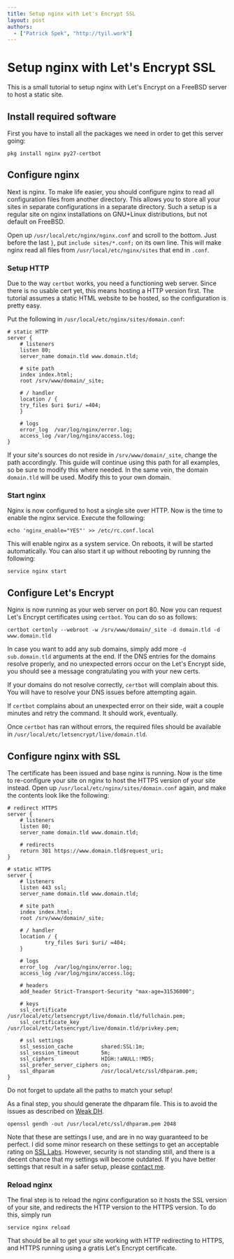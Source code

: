 ```yaml
---
title: Setup nginx with Let's Encrypt SSL
layout: post
authors:
  - ["Patrick Spek", "http://tyil.work"]
---
```


# Setup nginx with Let's Encrypt SSL
This is a small tutorial to setup nginx with Let's Encrypt on a FreeBSD server
to host a static site.

## Install required software
First you have to install all the packages we need in order to get this server
going:

```
pkg install nginx py27-certbot
```

## Configure nginx
Next is nginx. To make life easier, you should configure nginx to read all
configuration files from another directory. This allows you to store all your sites in
separate configurations in a separate directory. Such a setup is a regular site on
nginx installations on GNU+Linux distributions, but not default on FreeBSD.

Open up `/usr/local/etc/nginx/nginx.conf` and scroll to the bottom. Just before
the last `}`, put `include sites/*.conf;` on its own line. This will make nginx
read all files from `/usr/local/etc/nginx/sites` that end in `.conf`.

### Setup HTTP
Due to the way `certbot` works, you need a functioning web server. Since there
is no usable cert yet, this means hosting a HTTP version first. The tutorial
assumes a static HTML website to be hosted, so the configuration is pretty
easy.

Put the following in `/usr/local/etc/nginx/sites/domain.conf`:

```
# static HTTP
server {
    # listeners
    listen 80;
    server_name domain.tld www.domain.tld;

    # site path
    index index.html;
    root /srv/www/domain/_site;

    # / handler
    location / {
    try_files $uri $uri/ =404;
    }

    # logs
    error_log  /var/log/nginx/error.log;
    access_log /var/log/nginx/access.log;
}
```

If your site's sources do not reside in `/srv/www/domain/_site`, change the
path accordingly. This guide will continue using this path for all examples, so
be sure to modify this where needed. In the same vein, the domain `domain.tld`
will be used. Modify this to your own domain.

### Start nginx
Nginx is now configured to host a single site over HTTP. Now is the time to enable
the nginx service. Execute the following:

```
echo 'nginx_enable="YES"' >> /etc/rc.conf.local
```

This will enable nginx as a system service. On reboots, it will be started
automatically. You can also start it up without rebooting by running the
following:

```
service nginx start
```

## Configure Let's Encrypt
Nginx is now running as your web server on port 80. Now you can request Let's
Encrypt certificates using `certbot`. You can do so as follows:

```
certbot certonly --webroot -w /srv/www/domain/_site -d domain.tld -d www.domain.tld
```

In case you want to add any sub domains, simply add more `-d sub.domain.tld`
arguments at the end. If the DNS entries for the domains resolve properly, and
no unexpected errors occur on the Let's Encrypt side, you should see a message
congratulating you with your new certs.

If your domains do not resolve correctly, `certbot` will complain about this.
You will have to resolve your DNS issues before attempting again.

If `certbot` complains about an unexpected error on their side, wait a couple
minutes and retry the command. It should work, eventually.

Once `certbot` has ran without errors, the required files should be available
in `/usr/local/etc/letsencrypt/live/domain.tld`.

## Configure nginx with SSL
The certificate has been issued and base nginx is running. Now is the time to
re-configure your site on nginx to host the HTTPS version of your site instead.
Open up `/usr/local/etc/nginx/sites/domain.conf` again, and make the contents
look like the following:

```
# redirect HTTPS
server {
    # listeners
    listen 80;
    server_name domain.tld www.domain.tld;

    # redirects
    return 301 https://www.domain.tld$request_uri;
}

# static HTTPS
server {
    # listeners
    listen 443 ssl;
    server_name domain.tld www.domain.tld;

    # site path
    index index.html;
    root /srv/www/domain/_site;

    # / handler
    location / {
            try_files $uri $uri/ =404;
    }

    # logs
    error_log  /var/log/nginx/error.log;
    access_log /var/log/nginx/access.log;

    # headers
    add_header Strict-Transport-Security "max-age=31536000";

    # keys
    ssl_certificate     /usr/local/etc/letsencrypt/live/domain.tld/fullchain.pem;
    ssl_certificate_key /usr/local/etc/letsencrypt/live/domain.tld/privkey.pem;

    # ssl settings
    ssl_session_cache         shared:SSL:1m;
    ssl_session_timeout       5m;
    ssl_ciphers               HIGH:!aNULL:!MD5;
    ssl_prefer_server_ciphers on;
    ssl_dhparam               /usr/local/etc/ssl/dhparam.pem;
}
```

Do not forget to update all the paths to match your setup!

As a final step, you should generate the dhparam file. This is to avoid the
issues as described on [Weak DH][weakdh].

```
openssl gendh -out /usr/local/etc/ssl/dhparam.pem 2048
```

Note that these are settings I use, and are in no way guaranteed to be perfect.
I did some minor research on these settings to get an acceptable rating on [SSL
Labs][ssllabs]. However, security is not standing still, and there is a decent
chance that my settings will become outdated. If you have better settings that
result in a safer setup, please [contact me][contact].

### Reload nginx
The final step is to reload the nginx configuration so it hosts the SSL version
of your site, and redirects the HTTP version to the HTTPS version. To do this,
simply run

```
service nginx reload
```

That should be all to get your site working with HTTP redirecting to HTTPS, and
HTTPS running using a gratis Let's Encrypt certificate.

[contact]: https://www.tyil.work/
[ssllabs]: https://www.ssllabs.com/ssltest/analyze.html?d=tyil.work&latest
[weakdh]: https://weakdh.org/

